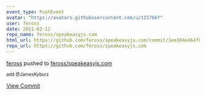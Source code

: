 ```yaml
---
event_type: PushEvent
avatar: "https://avatars.githubusercontent.com/u/121766?"
user: feross
date: 2021-02-12
repo_name: feross/speakeasyjs.com
html_url: https://github.com/feross/speakeasyjs.com/commit/1ee394e464f65614d6127364759d8b085f1ea75a
repo_url: https://github.com/feross/speakeasyjs.com
---
```


<a href='https://github.com/feross' target='_blank'>feross</a> pushed to <a href='https://github.com/feross/speakeasyjs.com' target='_blank'>feross/speakeasyjs.com</a>

<small>add @JamesKyburz</small>

<a href='https://github.com/feross/speakeasyjs.com/commit/1ee394e464f65614d6127364759d8b085f1ea75a' target='_blank'>View Commit</a>